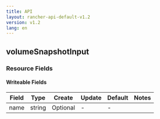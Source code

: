 ```yaml
---
title: API
layout: rancher-api-default-v1.2
version: v1.2
lang: en
---
```


## volumeSnapshotInput



### Resource Fields

#### Writeable Fields

Field | Type | Create | Update | Default | Notes
---|---|---|---|---|---
name | string | Optional | - | - | 



<br>
